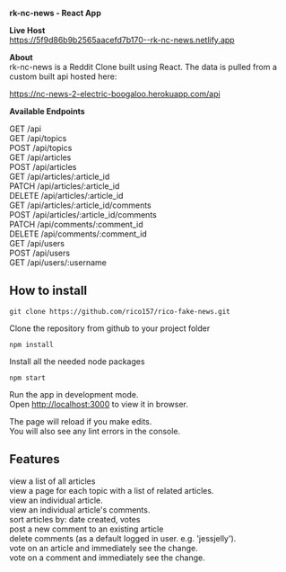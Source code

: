 **rk-nc-news - React App**

**Live Host**<br>
<https://5f9d86b9b2565aacefd7b170--rk-nc-news.netlify.app>

**About**<br>
rk-nc-news is a Reddit Clone built using React. The data is pulled from a custom built api hosted here:

https://nc-news-2-electric-boogaloo.herokuapp.com/api

**Available Endpoints**<br>

GET /api<br>
GET /api/topics<br>
POST /api/topics<br>
GET /api/articles<br>
POST /api/articles<br>
GET /api/articles/:article_id<br>
PATCH /api/articles/:article_id<br>
DELETE /api/articles/:article_id<br>
GET /api/articles/:article_id/comments<br>
POST /api/articles/:article_id/comments<br>
PATCH /api/comments/:comment_id<br>
DELETE /api/comments/:comment_id<br>
GET /api/users<br>
POST /api/users<br>
GET /api/users/:username

## How to install

`git clone https://github.com/rico157/rico-fake-news.git`

Clone the repository from github to your project folder

`npm install`

Install all the needed node packages 

`npm start`

Run the app in development mode.<br />
Open [http://localhost:3000](http://localhost:3000) to view it in browser.

The page will reload if you make edits.<br />
You will also see any lint errors in the console.

## Features
view a list of all articles<br>
view a page for each topic with a list of related articles.<br>
view an individual article.<br>
view an individual article's comments.<br>
sort articles by: date created, votes<br>
post a new comment to an existing article <br>
delete comments (as a default logged in user. e.g. 'jessjelly'). <br>
vote on an article and immediately see the change. <br>
vote on a comment and immediately see the change. <br>